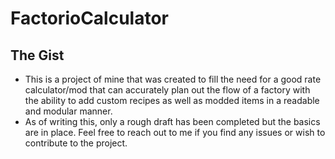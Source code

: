 # FactorioCalculator


## The Gist
- This is a project of mine that was created to fill the need for a good rate calculator/mod that can accurately plan out the flow of a factory with the ability to add custom
recipes as well as modded items in a readable and modular manner. 
 - As of writing this, only a rough draft has been completed but the basics are in place. Feel free to 
reach out to me if you find any issues or wish to contribute to the project.
